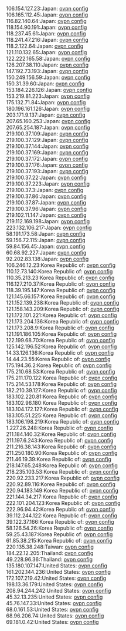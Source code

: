 106.154.127.23:Japan: [ovpn config](vpn/106_154_127_23.ovpn)  
106.165.112.45:Japan: [ovpn config](vpn/106_165_112_45.ovpn)  
116.82.140.64:Japan: [ovpn config](vpn/116_82_140_64.ovpn)  
118.154.90.191:Japan: [ovpn config](vpn/118_154_90_191.ovpn)  
118.237.45.61:Japan: [ovpn config](vpn/118_237_45_61.ovpn)  
118.241.47.216:Japan: [ovpn config](vpn/118_241_47_216.ovpn)  
118.2.122.64:Japan: [ovpn config](vpn/118_2_122_64.ovpn)  
121.110.132.65:Japan: [ovpn config](vpn/121_110_132_65.ovpn)  
122.222.165.58:Japan: [ovpn config](vpn/122_222_165_58.ovpn)  
126.207.38.110:Japan: [ovpn config](vpn/126_207_38_110.ovpn)  
147.192.73.193:Japan: [ovpn config](vpn/147_192_73_193.ovpn)  
150.249.156.59:Japan: [ovpn config](vpn/150_249_156_59.ovpn)  
150.31.39.60:Japan: [ovpn config](vpn/150_31_39_60.ovpn)  
153.184.226.126:Japan: [ovpn config](vpn/153_184_226_126.ovpn)  
153.219.81.223:Japan: [ovpn config](vpn/153_219_81_223.ovpn)  
175.132.71.84:Japan: [ovpn config](vpn/175_132_71_84.ovpn)  
180.196.161.126:Japan: [ovpn config](vpn/180_196_161_126.ovpn)  
203.171.9.137:Japan: [ovpn config](vpn/203_171_9_137.ovpn)  
207.65.160.253:Japan: [ovpn config](vpn/207_65_160_253.ovpn)  
207.65.254.187:Japan: [ovpn config](vpn/207_65_254_187.ovpn)  
219.100.37.109:Japan: [ovpn config](vpn/219_100_37_109.ovpn)  
219.100.37.129:Japan: [ovpn config](vpn/219_100_37_129.ovpn)  
219.100.37.144:Japan: [ovpn config](vpn/219_100_37_144.ovpn)  
219.100.37.169:Japan: [ovpn config](vpn/219_100_37_169.ovpn)  
219.100.37.172:Japan: [ovpn config](vpn/219_100_37_172.ovpn)  
219.100.37.176:Japan: [ovpn config](vpn/219_100_37_176.ovpn)  
219.100.37.193:Japan: [ovpn config](vpn/219_100_37_193.ovpn)  
219.100.37.22:Japan: [ovpn config](vpn/219_100_37_22.ovpn)  
219.100.37.223:Japan: [ovpn config](vpn/219_100_37_223.ovpn)  
219.100.37.3:Japan: [ovpn config](vpn/219_100_37_3.ovpn)  
219.100.37.86:Japan: [ovpn config](vpn/219_100_37_86.ovpn)  
219.100.37.87:Japan: [ovpn config](vpn/219_100_37_87.ovpn)  
219.100.37.96:Japan: [ovpn config](vpn/219_100_37_96.ovpn)  
219.102.11.147:Japan: [ovpn config](vpn/219_102_11_147.ovpn)  
219.112.169.198:Japan: [ovpn config](vpn/219_112_169_198.ovpn)  
223.132.106.217:Japan: [ovpn config](vpn/223_132_106_217.ovpn)  
58.191.173.58:Japan: [ovpn config](vpn/58_191_173_58.ovpn)  
59.156.72.115:Japan: [ovpn config](vpn/59_156_72_115.ovpn)  
59.84.156.45:Japan: [ovpn config](vpn/59_84_156_45.ovpn)  
60.68.92.227:Japan: [ovpn config](vpn/60_68_92_227.ovpn)  
92.202.83.138:Japan: [ovpn config](vpn/92_202_83_138.ovpn)  
106.246.12.23:Korea Republic of: [ovpn config](vpn/106_246_12_23.ovpn)  
110.12.73.140:Korea Republic of: [ovpn config](vpn/110_12_73_140.ovpn)  
110.35.213.23:Korea Republic of: [ovpn config](vpn/110_35_213_23.ovpn)  
116.127.210.37:Korea Republic of: [ovpn config](vpn/116_127_210_37.ovpn)  
118.39.195.147:Korea Republic of: [ovpn config](vpn/118_39_195_147.ovpn)  
121.145.66.157:Korea Republic of: [ovpn config](vpn/121_145_66_157.ovpn)  
121.152.139.238:Korea Republic of: [ovpn config](vpn/121_152_139_238.ovpn)  
121.158.143.209:Korea Republic of: [ovpn config](vpn/121_158_143_209.ovpn)  
121.172.101.221:Korea Republic of: [ovpn config](vpn/121_172_101_221.ovpn)  
121.173.204.136:Korea Republic of: [ovpn config](vpn/121_173_204_136.ovpn)  
121.173.208.9:Korea Republic of: [ovpn config](vpn/121_173_208_9.ovpn)  
121.191.186.105:Korea Republic of: [ovpn config](vpn/121_191_186_105.ovpn)  
122.199.68.70:Korea Republic of: [ovpn config](vpn/122_199_68_70.ovpn)  
125.142.196.52:Korea Republic of: [ovpn config](vpn/125_142_196_52.ovpn)  
14.33.126.136:Korea Republic of: [ovpn config](vpn/14_33_126_136.ovpn)  
14.44.23.55:Korea Republic of: [ovpn config](vpn/14_44_23_55.ovpn)  
175.194.36.2:Korea Republic of: [ovpn config](vpn/175_194_36_2.ovpn)  
175.210.68.53:Korea Republic of: [ovpn config](vpn/175_210_68_53.ovpn)  
175.211.170.122:Korea Republic of: [ovpn config](vpn/175_211_170_122.ovpn)  
175.214.53.178:Korea Republic of: [ovpn config](vpn/175_214_53_178.ovpn)  
182.210.39.127:Korea Republic of: [ovpn config](vpn/182_210_39_127.ovpn)  
183.102.220.81:Korea Republic of: [ovpn config](vpn/183_102_220_81.ovpn)  
183.102.96.180:Korea Republic of: [ovpn config](vpn/183_102_96_180.ovpn)  
183.104.172.127:Korea Republic of: [ovpn config](vpn/183_104_172_127.ovpn)  
183.105.51.225:Korea Republic of: [ovpn config](vpn/183_105_51_225.ovpn)  
183.106.198.219:Korea Republic of: [ovpn config](vpn/183_106_198_219.ovpn)  
1.227.26.248:Korea Republic of: [ovpn config](vpn/1_227_26_248.ovpn)  
211.184.140.32:Korea Republic of: [ovpn config](vpn/211_184_140_32.ovpn)  
211.197.6.243:Korea Republic of: [ovpn config](vpn/211_197_6_243.ovpn)  
211.216.38.143:Korea Republic of: [ovpn config](vpn/211_216_38_143.ovpn)  
211.250.180.90:Korea Republic of: [ovpn config](vpn/211_250_180_90.ovpn)  
211.46.19.39:Korea Republic of: [ovpn config](vpn/211_46_19_39.ovpn)  
218.147.65.248:Korea Republic of: [ovpn config](vpn/218_147_65_248.ovpn)  
218.235.103.53:Korea Republic of: [ovpn config](vpn/218_235_103_53.ovpn)  
220.92.233.217:Korea Republic of: [ovpn config](vpn/220_92_233_217.ovpn)  
220.92.89.116:Korea Republic of: [ovpn config](vpn/220_92_89_116.ovpn)  
220.94.183.149:Korea Republic of: [ovpn config](vpn/220_94_183_149.ovpn)  
221.144.34.217:Korea Republic of: [ovpn config](vpn/221_144_34_217.ovpn)  
222.101.204.123:Korea Republic of: [ovpn config](vpn/222_101_204_123.ovpn)  
222.96.94.42:Korea Republic of: [ovpn config](vpn/222_96_94_42.ovpn)  
39.112.244.122:Korea Republic of: [ovpn config](vpn/39_112_244_122.ovpn)  
39.122.37.166:Korea Republic of: [ovpn config](vpn/39_122_37_166.ovpn)  
58.126.54.26:Korea Republic of: [ovpn config](vpn/58_126_54_26.ovpn)  
59.25.43.187:Korea Republic of: [ovpn config](vpn/59_25_43_187.ovpn)  
61.85.38.215:Korea Republic of: [ovpn config](vpn/61_85_38_215.ovpn)  
220.135.38.248:Taiwan: [ovpn config](vpn/220_135_38_248.ovpn)  
184.22.12.205:Thailand: [ovpn config](vpn/184_22_12_205.ovpn)  
49.228.96.36:Thailand: [ovpn config](vpn/49_228_96_36.ovpn)  
135.180.107.147:United States: [ovpn config](vpn/135_180_107_147.ovpn)  
161.202.144.236:United States: [ovpn config](vpn/161_202_144_236.ovpn)  
172.107.219.42:United States: [ovpn config](vpn/172_107_219_42.ovpn)  
198.13.36.179:United States: [ovpn config](vpn/198_13_36_179.ovpn)  
208.94.244.242:United States: [ovpn config](vpn/208_94_244_242.ovpn)  
45.32.13.235:United States: [ovpn config](vpn/45_32_13_235.ovpn)  
45.76.147.33:United States: [ovpn config](vpn/45_76_147_33.ovpn)  
68.0.161.53:United States: [ovpn config](vpn/68_0_161_53.ovpn)  
68.96.206.74:United States: [ovpn config](vpn/68_96_206_74.ovpn)  
69.181.0.42:United States: [ovpn config](vpn/69_181_0_42.ovpn)  
